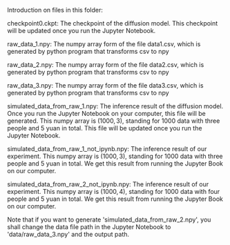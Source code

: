Introduction on files in this folder:

checkpoint0.ckpt: The checkpoint of the diffusion model. This checkpoint will be updated once you run the Jupyter Notebook.

raw_data_1.npy: The numpy array form of the file data1.csv, which is generated by python program that transforms csv to npy

raw_data_2.npy: The numpy array form of the file data2.csv, which is generated by python program that transforms csv to npy

raw_data_3.npy: The numpy array form of the file data3.csv, which is generated by python program that transforms csv to npy

simulated_data_from_raw_1.npy: The inference result of the diffusion model. Once you run the Jupyter Notebook on your computer, this file will be generated. This numpy array is $(1000, 3)$, standing for 1000 data with three people and 5 yuan in total. This file will be updated once you run the Jupyter Notebook.

simulated_data_from_raw_1_not_ipynb.npy: The inference result of our experiment. This numpy array is $(1000, 3)$, standing for 1000 data with three people and 5 yuan in total. We get this result from running the Jupyter Book on our computer. 

simulated_data_from_raw_2_not_ipynb.npy:  The inference result of our experiment. This numpy array is $(1000, 4)$, standing for 1000 data with four people and 5 yuan in total. We get this result from running the Jupyter Book on our computer. 

Note that if you want to generate 'simulated_data_from_raw_2.npy', you shall change the data file path in the Jupyter Notebook to 'data/raw_data_3.npy' and the output path. 









